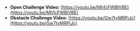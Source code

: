 * **Open Challenge Video:** [https://youtu.be/Mh1cFWBIVBE](https://youtu.be/Mh1cFWBIVBE)
* **Obstacle Challenge Video:** [https://youtu.be/Gw7tyMRPiJc](https://youtu.be/Gw7tyMRPiJc)